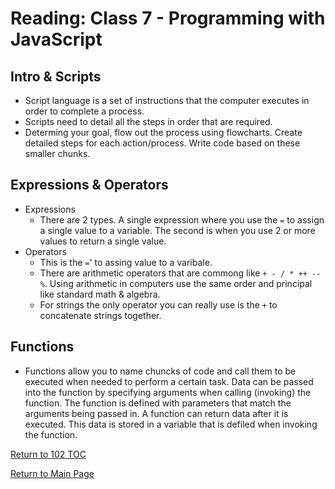 # Reading: Class 7 - Programming with JavaScript

## Intro & Scripts
- Script language is a set of instructions that the computer executes in order to complete a process.
- Scripts need to detail all the steps in order that are required.
- Determing your goal, flow out the process using flowcharts. Create detailed steps for each action/process. Write code based on these smaller chunks.

## Expressions & Operators
- Expressions
  - There are 2 types. A single expression where you use the `=` to assign a single value to a variable. The second is when you use 2 or more values to return a single value.
- Operators
  - This is the `=`' to assing value to a varibale.
  - There are arithmetic operators that are commong like `+ - / * ++ -- %`. Using arithmetic in computers use the same order and principal like standard math & algebra.
  - For strings the only operator you can really use is the `+` to concatenate strings together.

## Functions

- Functions allow you to name chuncks of code and call them to be executed when needed to perform a certain task. Data can be passed into the function by specifying arguments when calling (invoking) the function. The function is defined with parameters that match the arguments being passed in. A function can return data after it is executed. This data is stored in a variable that is defiled when invoking the function.

[Return to 102 TOC](102toc.md)

[Return to Main Page](../README.md)
